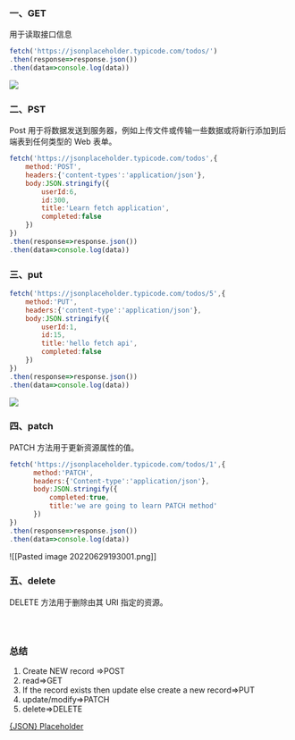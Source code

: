 ### 一、GET
用于读取接口信息
```js
fetch('https://jsonplaceholder.typicode.com/todos/')
.then(response=>response.json())
.then(data=>console.log(data))
```
![](https://s2.loli.net/2022/06/29/wVhl7xf8COSaJuZ.png)


### 二、PST
Post 用于将数据发送到服务器，例如上传文件或传输一些数据或将新行添加到后端表到任何类型的 Web 表单。
```js
fetch('https://jsonplaceholder.typicode.com/todos',{
    method:'POST',
    headers:{'content-types':'application/json'},
    body:JSON.stringify({
        userId:6,
        id:300,
        title:'Learn fetch application',
        completed:false
    })
})
.then(response=>response.json())
.then(data=>console.log(data))
```



### 三、put
```js
fetch('https://jsonplaceholder.typicode.com/todos/5',{
    method:'PUT',
    headers:{'content-type':'application/json'},
    body:JSON.stringify({
        userId:1,
        id:15,
        title:'hello fetch api',
        completed:false
    })
})
.then(response=>response.json())
.then(data=>console.log(data))
```

![](https://s2.loli.net/2022/06/29/Qk3vLYiFOPUmnxz.png)


### 四、patch
PATCH 方法用于更新资源属性的值。
```js
fetch('https://jsonplaceholder.typicode.com/todos/1',{
      method:'PATCH',
      headers:{'Content-type':'application/json'},
      body:JSON.stringify({
          completed:true,
          title:'we are going to learn PATCH method'
      })
})
.then(response=>response.json())
.then(data=>console.log(data))


```

![[Pasted image 20220629193001.png]]


### 五、delete
DELETE 方法用于删除由其 URI 指定的资源。


```js




```


### 总结


1.  Create NEW record =>POST
2.  read=>GET
3.  If the record exists then update else create a new record=>PUT
4.  update/modify=>PATCH
5.  delete=>DELETE




[{JSON} Placeholder](https://jsonplaceholder.typicode.com/)